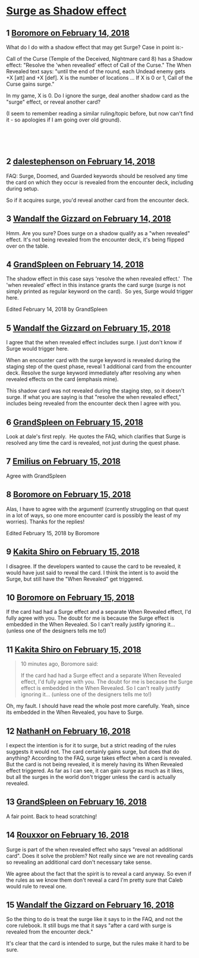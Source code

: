 # [Surge as Shadow effect](https://community.fantasyflightgames.com/topic/269759-surge-as-shadow-effect/)

## 1 [Boromore on February 14, 2018](https://community.fantasyflightgames.com/topic/269759-surge-as-shadow-effect/?do=findComment&comment=3213190)

What do I do with a shadow effect that may get Surge? Case in point is:-

Call of the Curse (Temple of the Deceived, Nightmare card 8) has a Shadow effect: "Resolve the 'when revealled' effect of Call of the Curse." The When Revealed text says: "until the end of the round, each Undead enemy gets +X [att] and +X [def]. X is the number of locations ... If X is 0 or 1, Call of the Curse gains surge."

In my game, X is 0. Do I ignore the surge, deal another shadow card as the "surge" effect, or reveal another card?

(I seem to remember reading a similar ruling/topic before, but now can't find it - so apologies if I am going over old ground).

 

 

## 2 [dalestephenson on February 14, 2018](https://community.fantasyflightgames.com/topic/269759-surge-as-shadow-effect/?do=findComment&comment=3213442)

FAQ: Surge, Doomed, and Guarded keywords should be resolved any time the card on which they occur is revealed from the encounter deck, including during setup.

So if it acquires surge, you'd reveal another card from the encounter deck.

## 3 [Wandalf the Gizzard on February 14, 2018](https://community.fantasyflightgames.com/topic/269759-surge-as-shadow-effect/?do=findComment&comment=3213796)

Hmm. Are you sure? Does surge on a shadow qualify as a "when revealed" effect. It's not being revealed from the encounter deck, it's being flipped over on the table.

## 4 [GrandSpleen on February 14, 2018](https://community.fantasyflightgames.com/topic/269759-surge-as-shadow-effect/?do=findComment&comment=3214188)

The shadow effect in this case says 'resolve the when revealed effect.'  The 'when revealed' effect in this instance grants the card surge (surge is not simply printed as regular keyword on the card).  So yes, Surge would trigger here.

Edited February 14, 2018 by GrandSpleen

## 5 [Wandalf the Gizzard on February 15, 2018](https://community.fantasyflightgames.com/topic/269759-surge-as-shadow-effect/?do=findComment&comment=3215104)

I agree that the when revealed effect includes surge. I just don't know if Surge would trigger here.

When an encounter card with the surge keyword is revealed during the staging step of the quest phase, reveal 1 additional card from the encounter deck. Resolve the surge keyword immediately after resolving any when revealed effects on the card (emphasis mine).

This shadow card was not revealed during the staging step, so it doesn't surge. If what you are saying is that "resolve the when revealed effect," includes being revealed from the encounter deck then I agree with you.

## 6 [GrandSpleen on February 15, 2018](https://community.fantasyflightgames.com/topic/269759-surge-as-shadow-effect/?do=findComment&comment=3215258)

Look at dale's first reply.  He quotes the FAQ, which clarifies that Surge is resolved any time the card is revealed, not just during the quest phase.

## 7 [Emilius on February 15, 2018](https://community.fantasyflightgames.com/topic/269759-surge-as-shadow-effect/?do=findComment&comment=3215687)

Agree with GrandSpleen

## 8 [Boromore on February 15, 2018](https://community.fantasyflightgames.com/topic/269759-surge-as-shadow-effect/?do=findComment&comment=3215813)

Alas, I have to agree with the argument! (currently struggling on that quest in a lot of ways, so one more encounter card is possibly the least of my worries). Thanks for the replies!

Edited February 15, 2018 by Boromore

## 9 [Kakita Shiro on February 15, 2018](https://community.fantasyflightgames.com/topic/269759-surge-as-shadow-effect/?do=findComment&comment=3215850)

I disagree. If the developers wanted to cause the card to be revealed, it would have just said to reveal the card. I think the intent is to avoid the Surge, but still have the "When Revealed" get triggered.

## 10 [Boromore on February 15, 2018](https://community.fantasyflightgames.com/topic/269759-surge-as-shadow-effect/?do=findComment&comment=3215855)

If the card had had a Surge effect and a separate When Revealed effect, I'd fully agree with you. The doubt for me is because the Surge effect is embedded in the When Revealed. So I can't really justify ignoring it... (unless one of the designers tells me to!)

## 11 [Kakita Shiro on February 15, 2018](https://community.fantasyflightgames.com/topic/269759-surge-as-shadow-effect/?do=findComment&comment=3215875)

> 10 minutes ago, Boromore said:
> 
> If the card had had a Surge effect and a separate When Revealed effect, I'd fully agree with you. The doubt for me is because the Surge effect is embedded in the When Revealed. So I can't really justify ignoring it... (unless one of the designers tells me to!)

Oh, my fault. I should have read the whole post more carefully. Yeah, since its embedded in the When Revealed, you have to Surge.

## 12 [NathanH on February 16, 2018](https://community.fantasyflightgames.com/topic/269759-surge-as-shadow-effect/?do=findComment&comment=3216051)

I expect the intention is for it to surge, but a strict reading of the rules suggests it would not. The card certainly gains surge, but does that do anything? According to the FAQ, surge takes effect when a card is revealed. But the card is not being revealed, it is merely having its When Revealed effect triggered. As far as I can see, it can gain surge as much as it likes, but all the surges in the world don't trigger unless the card is actually revealed.

## 13 [GrandSpleen on February 16, 2018](https://community.fantasyflightgames.com/topic/269759-surge-as-shadow-effect/?do=findComment&comment=3216326)

A fair point. Back to head scratching!

## 14 [Rouxxor on February 16, 2018](https://community.fantasyflightgames.com/topic/269759-surge-as-shadow-effect/?do=findComment&comment=3216490)

Surge is part of the when revealed effect who says "reveal an additional card". Does it solve the problem? Not really since we are not revealing cards so revealing an additional card don't necessary take sense.

We agree about the fact that the spirit is to reveal a card anyway. So even if the rules as we know them don't reveal a card I'm pretty sure that Caleb would rule to reveal one.

## 15 [Wandalf the Gizzard on February 16, 2018](https://community.fantasyflightgames.com/topic/269759-surge-as-shadow-effect/?do=findComment&comment=3216592)

So the thing to do is treat the surge like it says to in the FAQ, and not the core rulebook. It still bugs me that it says "after a card with surge is revealed from the encounter deck."

It's clear that the card is intended to surge, but the rules make it hard to be sure.

